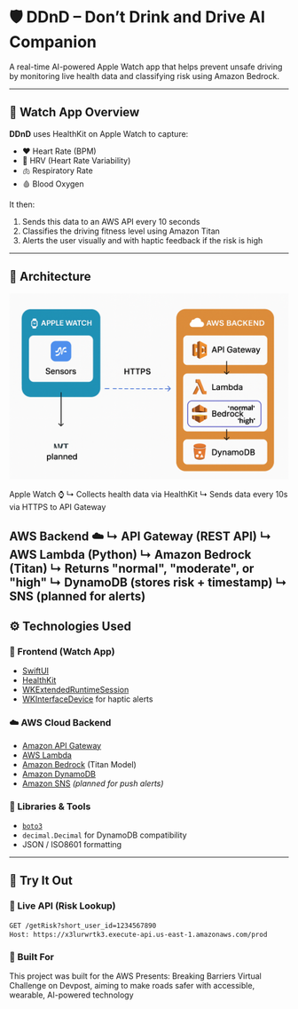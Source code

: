 # 🛡️ DDnD – Don’t Drink and Drive AI Companion

A real-time AI-powered Apple Watch app that helps prevent unsafe driving by monitoring live health data and classifying risk using Amazon Bedrock.

---

## 📲 Watch App Overview

**DDnD** uses HealthKit on Apple Watch to capture:

- ❤️ Heart Rate (BPM)
- 💓 HRV (Heart Rate Variability)
- 🫁 Respiratory Rate
- 🩸 Blood Oxygen

It then:

1. Sends this data to an AWS API every 10 seconds  
2. Classifies the driving fitness level using Amazon Titan  
3. Alerts the user visually and with haptic feedback if the risk is high

---
## 🧠 Architecture

![Architecture Diagram](arch.png)

Apple Watch ⌚
↳ Collects health data via HealthKit
↳ Sends data every 10s via HTTPS to API Gateway

AWS Backend ☁️
↳ API Gateway (REST API)
↳ AWS Lambda (Python)
↳ Amazon Bedrock (Titan)
↳ Returns "normal", "moderate", or "high"
↳ DynamoDB (stores risk + timestamp)
↳ SNS (planned for alerts)
---

## ⚙️ Technologies Used

### 📱 Frontend (Watch App)
- [SwiftUI](https://developer.apple.com/xcode/swiftui/)
- [HealthKit](https://developer.apple.com/documentation/healthkit)
- [WKExtendedRuntimeSession](https://developer.apple.com/documentation/watchkit/wkextendedruntimesession)
- [WKInterfaceDevice](https://developer.apple.com/documentation/watchkit/wkinterfacedevice) for haptic alerts

### ☁️ AWS Cloud Backend
- [Amazon API Gateway](https://aws.amazon.com/api-gateway/)
- [AWS Lambda](https://aws.amazon.com/lambda/)
- [Amazon Bedrock](https://aws.amazon.com/bedrock/) (Titan Model)
- [Amazon DynamoDB](https://aws.amazon.com/dynamodb/)
- [Amazon SNS](https://aws.amazon.com/sns/) *(planned for push alerts)*

### 🧰 Libraries & Tools
- [`boto3`](https://boto3.amazonaws.com/v1/documentation/api/latest/index.html)
- `decimal.Decimal` for DynamoDB compatibility
- JSON / ISO8601 formatting

---

## 🔗 Try It Out

### 🔸 Live API (Risk Lookup)

```http
GET /getRisk?short_user_id=1234567890
Host: https://x3lurwrtk3.execute-api.us-east-1.amazonaws.com/prod
```
### 🙌 Built For
This project was built for the AWS Presents: Breaking Barriers Virtual Challenge on Devpost, aiming to make roads safer with accessible, wearable, AI-powered technology


